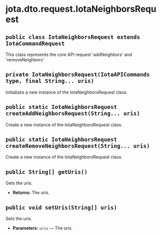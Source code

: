 # jota.dto.request.IotaNeighborsRequest

## `public class IotaNeighborsRequest extends IotaCommandRequest`

This class represents the core API request 'addNeighbors' and 'removeNeighbors'

## `private IotaNeighborsRequest(IotaAPICommands type, final String... uris)`

Initializes a new instance of the IotaNeighborsRequest class.

## `public static IotaNeighborsRequest createAddNeighborsRequest(String... uris)`

Create a new instance of the IotaNeighborsRequest class.

## `public static IotaNeighborsRequest createRemoveNeighborsRequest(String... uris)`

Create a new instance of the IotaNeighborsRequest class.

## `public String[] getUris()`

Gets the uris.

 * **Returns:** The uris.

## `public void setUris(String[] uris)`

Sets the uris.

 * **Parameters:** `uris` — The uris.
